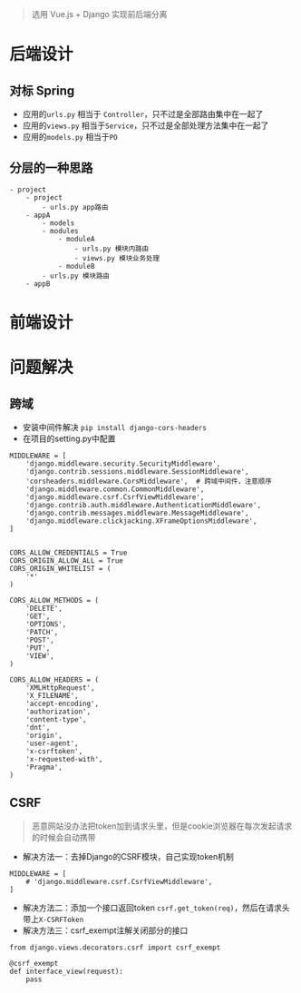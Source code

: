 > 选用 Vue.js + Django 实现前后端分离

# 后端设计
## 对标 Spring
- 应用的`urls.py` 相当于 `Controller`，只不过是全部路由集中在一起了
- 应用的`views.py` 相当于`Service`，只不过是全部处理方法集中在一起了
- 应用的`models.py` 相当于`PO`
## 分层的一种思路
```
- project
    - project
        - urls.py app路由
    - appA
        - models
        - modules
            - moduleA
                - urls.py 模块内路由
                - views.py 模块业务处理
            - moduleB
        - urls.py 模块路由
    - appB
```
# 前端设计
# 问题解决
## 跨域
- 安装中间件解决 `pip install django-cors-headers`
- 在项目的setting.py中配置
```
MIDDLEWARE = [
    'django.middleware.security.SecurityMiddleware',
    'django.contrib.sessions.middleware.SessionMiddleware',
    'corsheaders.middleware.CorsMiddleware',  # 跨域中间件，注意顺序
    'django.middleware.common.CommonMiddleware',
    'django.middleware.csrf.CsrfViewMiddleware',
    'django.contrib.auth.middleware.AuthenticationMiddleware',
    'django.contrib.messages.middleware.MessageMiddleware',
    'django.middleware.clickjacking.XFrameOptionsMiddleware',
]


CORS_ALLOW_CREDENTIALS = True
CORS_ORIGIN_ALLOW_ALL = True
CORS_ORIGIN_WHITELIST = (
    '*'
)

CORS_ALLOW_METHODS = (
    'DELETE',
    'GET',
    'OPTIONS',
    'PATCH',
    'POST',
    'PUT',
    'VIEW',
)

CORS_ALLOW_HEADERS = (
    'XMLHttpRequest',
    'X_FILENAME',
    'accept-encoding',
    'authorization',
    'content-type',
    'dnt',
    'origin',
    'user-agent',
    'x-csrftoken',
    'x-requested-with',
    'Pragma',
)
```
## CSRF
> 恶意网站没办法把token加到请求头里，但是cookie浏览器在每次发起请求的时候会自动携带
- 解决方法一：去掉Django的CSRF模块，自己实现token机制
```
MIDDLEWARE = [
    # 'django.middleware.csrf.CsrfViewMiddleware',
]
```
- 解决方法二：添加一个接口返回token `csrf.get_token(req)`，然后在请求头带上`X-CSRFToken`
- 解决方法三：csrf_exempt注解关闭部分的接口
```
from django.views.decorators.csrf import csrf_exempt

@csrf_exempt
def interface_view(request):
    pass
```
